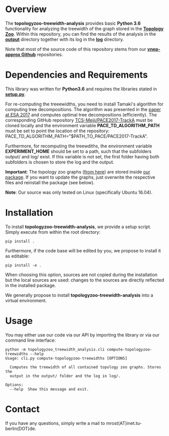 
# Overview

The **topologyzoo-treewidth-analysis** provides basic **Python 3.6** functionality for analyzing the treewidth of the graph stored in the **[Topology Zoo](http://www.topology-zoo.org/)**. Within this repository, you can find the results of the analysis in the **[output](output)** directory together with its log in the **[log](log)** directory.

Note that most of the source code of this repository stems from our **[vnep-approx Github](https://github.com/vnep-approx)** repositories.

# Dependencies and Requirements

This library was written for **Python3.6** and requires the libraries stated in **[setup.py](setup.py)**. 

For re-computing the treeewidths, you need to install Tamaki's algorithm for computing tree decompositions.
The algorithm was presented in the [paper at ESA 2017](http://drops.dagstuhl.de/opus/volltexte/2017/7880/pdf/LIPIcs-ESA-2017-68.pdf) and computes optimal tree decompositions (efficiently). The corresponding GitHub repository [TCS-Meiji/PACE2017-TrackA](https://github.com/TCS-Meiji/PACE2017-TrackA) must be cloned locally and the environment variable **PACE_TD_ALGORITHM_PATH** must be set to point the location of the repository: PACE_TD_ALGORITHM_PATH="$PATH_TO_PACE/PACE2017-TrackA".
 
 Furthermore, for recomputing the treewdiths, the environment variable **EXPERIMENT_HOME** should be set to a path,
such that the subfolders output/ and log/ exist. If this variable is not set, the first folder having both subfolders is chosen to store the log and the output.

**Important**: The topology zoo graphs ([from here](http://www.topology-zoo.org/dataset.html)) are stored inside [our package](topologyzoo_treewidth_analysis/data/topologyZoo). If you want to update the graphs, just overwrite the respective files and reinstall the package (see below). 

**Note**: Our source was only tested on Linux (specifically Ubuntu 16.04).  

# Installation

To install **topologyzoo-treewidth-analysis**, we provide a setup script. Simply execute from within the root directory: 

```
pip install .
```

Furthermore, if the code base will be edited by you, we propose to install it as editable:
```
pip install -e .
```
When choosing this option, sources are not copied during the installation but the local sources are used: changes to
the sources are directly reflected in the installed package.

We generally propose to install **topologyzoo-treewidth-analysis** into a virtual environment.

# Usage

You may either use our code via our API by importing the library or via our command line interface:

```
python -m topologyzoo_treewidth_analysis.cli compute-topologyzoo-treewidths --help
Usage: cli.py compute-topologyzoo-treewidths [OPTIONS]

  Computes the treewidth of all contained topology zoo graphs. Stores the
  output in the output/ folder and the log in log/.

Options:
  --help  Show this message and exit.
```

# Contact

If you have any questions, simply write a mail to mrost(AT)inet.tu-berlin(DOT)de.